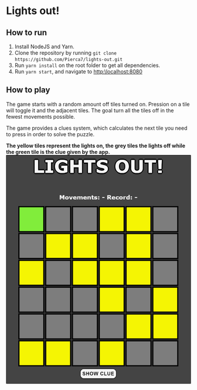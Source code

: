 # Lights out!

## How to run
1. Install NodeJS and Yarn.
1. Clone the repository by running `git clone https://github.com/Pierca7/lights-out.git`
1. Run `yarn install` on the root folder to get all dependencies.
1. Run `yarn start`, and navigate to [http:\\localhost:8080](http:\\localhost:8080)

## How to play
The game starts with a random amount off tiles turned on. Pression on a tile will toggle it and the adjacent tiles. 
The goal turn all the tiles off in the fewest movements possible.

The game provides a clues system, which calculates the next tile you need to press in order to solve the puzzle.

**The yellow tiles represent the lights on, the grey tiles the lights off while the green tile is the clue given by the app.**
![Lights out!](media/lights-out.png)